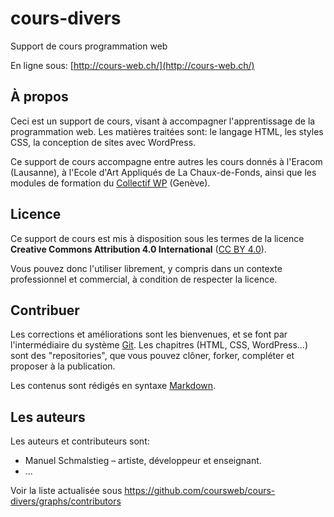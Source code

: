 # cours-divers

Support de cours programmation web

En ligne sous: [http://cours-web.ch/](http://cours-web.ch/)

## À propos

Ceci est un support de cours, visant à accompagner l'apprentissage de la programmation web. Les matières traitées sont: le langage HTML, les styles CSS, la conception de sites avec WordPress.

Ce support de cours accompagne entre autres les cours donnés à l'Eracom (Lausanne), à l'Ecole d'Art Appliqués de La Chaux-de-Fonds, ainsi que les modules de formation du [Collectif WP](http://collectifwp.ch) (Genève).

## Licence

Ce support de cours est mis à disposition sous les termes de la licence **Creative Commons Attribution 4.0 International** ([CC BY 4.0](https://creativecommons.org/licenses/by/4.0/deed.fr)).

Vous pouvez donc l'utiliser librement, y compris dans un contexte professionnel et commercial, à condition de respecter la licence.

## Contribuer

Les corrections et améliorations sont les bienvenues, et se font par l'intermédiaire du système [Git](http://cours-web.ch/git/). Les chapitres (HTML, CSS, WordPress...) sont des "repositories", que vous pouvez clôner, forker, compléter et proposer à la publication.

Les contenus sont rédigés en syntaxe [Markdown](http://cours-web.ch/divers/markdown/).

## Les auteurs

Les auteurs et contributeurs sont:

* Manuel Schmalstieg – artiste, développeur et enseignant.
* ...

Voir la liste actualisée sous [https://github.com/coursweb/cours-divers/graphs/contributors
](https://github.com/coursweb/cours-divers/graphs/contributors)